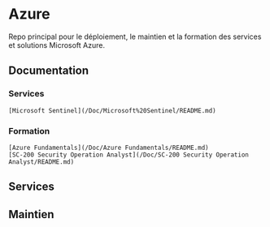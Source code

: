 # Azure
Repo principal pour le déploiement, le maintien et la formation des services et solutions Microsoft Azure.

## Documentation

### Services

    [Microsoft Sentinel](/Doc/Microsoft%20Sentinel/README.md)

### Formation

    [Azure Fundamentals](/Doc/Azure Fundamentals/README.md)
    [SC-200 Security Operation Analyst](/Doc/SC-200 Security Operation Analyst/README.md)


## Services

## Maintien
